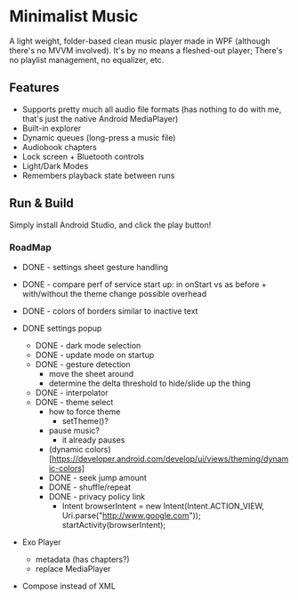 # Minimalist Music

A light weight, folder-based clean music player made in WPF (although there's no MVVM involved). It's by no means a fleshed-out player; There's no playlist management, no equalizer, etc.

## Features
- Supports pretty much all audio file formats (has nothing to do with me, that's just the native Android MediaPlayer)
- Built-in explorer
- Dynamic queues (long-press a music file)
- Audiobook chapters
- Lock screen + Bluetooth controls
- Light/Dark Modes
- Remembers playback state between runs

## Run & Build
Simply install Android Studio, and click the play button!

### RoadMap
- DONE - settings sheet gesture handling
- DONE - compare perf of service start up: in onStart vs as before + with/without the theme change possible overhead
- DONE - colors of borders similar to inactive text

- DONE settings popup
	- DONE - dark mode selection
	- DONE - update mode on startup
	- DONE - gesture detection
		- move the sheet around
		- determine the delta threshold to hide/slide up the thing
	- DONE - interpolator
	- DONE - theme select
		- how to force theme
			- setTheme()?
		- pause music?
			- it already pauses
		- (dynamic colors)[https://developer.android.com/develop/ui/views/theming/dynamic-colors]
		- DONE - seek jump amount
		- DONE - shuffle/repeat
		- DONE - privacy policy link
			- Intent browserIntent = new Intent(Intent.ACTION_VIEW, Uri.parse("http://www.google.com"));
			  startActivity(browserIntent);
- Exo Player
	- metadata (has chapters?)
	- replace MediaPlayer
- Compose instead of XML